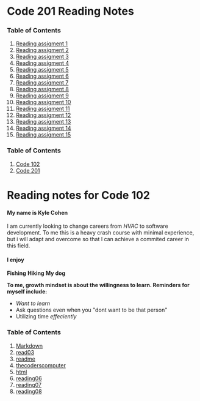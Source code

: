 # Code 201 Reading Notes

### Table of Contents
1. [Reading assigment 1](./CODE201readings/class-01.html)
2. [Reading assigment 2](./CODE201readings/class-02.html)
3. [Reading assigment 3](./CODE201readings/class-03.html)
4. [Reading assigment 4](./CODE201readings/class-04.html)
5. [Reading assigment 5](./CODE201readings/class-05.html)
6. [Reading assigment 6](./CODE201readings/class-06.html)
7. [Reading assigment 7](./CODE201readings/class-07.html)
8. [Reading assigment 8](./CODE201readings/class-08.html)
9. [Reading assigment 9](./CODE201readings/class-09.html)
10. [Reading assigment 10](./CODE201readings/class-10.html)
11. [Reading assigment 11](./CODE201readings/class-11.html)
12. [Reading assigment 12](./CODE201readings/class-12.html)
13. [Reading assigment 13](./CODE201readings/class-13.html)
14. [Reading assigment 14](./CODE201readings/class-14.html)
15. [Reading assigment 15](./CODE201readings/class-)

### Table of Contents
1. [Code 102](code102.md)
2. [Code 201](code201.md)



# **Reading notes for Code 102**


#### My name is Kyle Cohen
I am currently looking to change careers from *HVAC* to software development.
To me this is a heavy crash course with minimal experience, but i will adapt and overcome so that I can achieve a commited career in this field.

#### I enjoy
**Fishing**
**Hiking**
**My dog**

**To me, growth mindset is about the willingness to learn. Reminders for myself include:**

- *Want to learn*
- Ask questions even when you "dont want to be that person"
- Utilizing time *effeciently*




### Table of Contents
1. [Markdown](markdown.md)
2. [read03](read03day2.md)
3. [readme](README.md)
4. [thecoderscomputer](thecoderscomputer.md)
5. [html](html.md)
6. [reading06](reading06.md)
7. [reading07](reading07.md)
8. [reading08](reading08.md)
